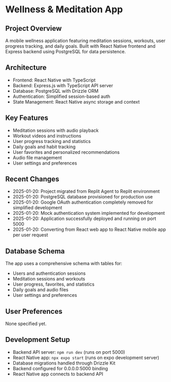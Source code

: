 # Wellness & Meditation App

## Project Overview
A mobile wellness application featuring meditation sessions, workouts, user progress tracking, and daily goals. Built with React Native frontend and Express backend using PostgreSQL for data persistence.

## Architecture
- Frontend: React Native with TypeScript
- Backend: Express.js with TypeScript API server
- Database: PostgreSQL with Drizzle ORM
- Authentication: Simplified session-based auth
- State Management: React Native async storage and context

## Key Features
- Meditation sessions with audio playback
- Workout videos and instructions
- User progress tracking and statistics
- Daily goals and habit tracking
- User favorites and personalized recommendations
- Audio file management
- User settings and preferences

## Recent Changes
- 2025-01-20: Project migrated from Replit Agent to Replit environment
- 2025-01-20: PostgreSQL database provisioned for production use
- 2025-01-20: Google OAuth authentication completely removed for simplified development
- 2025-01-20: Mock authentication system implemented for development
- 2025-01-20: Application successfully deployed and running on port 5000
- 2025-01-20: Converting from React web app to React Native mobile app per user request

## Database Schema
The app uses a comprehensive schema with tables for:
- Users and authentication sessions
- Meditation sessions and workouts
- User progress, favorites, and statistics
- Daily goals and audio files
- User settings and preferences

## User Preferences
None specified yet.

## Development Setup
- Backend API server: `npm run dev` (runs on port 5000)
- React Native app: `npx expo start` (runs on expo development server)
- Database migrations handled through Drizzle Kit
- Backend configured for 0.0.0.0:5000 binding
- React Native app connects to backend API